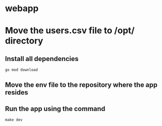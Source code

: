 # webapp


# Move the users.csv file to /opt/ directory 

## Install all dependencies
`go mod download`

## Move the env file to the repository where the app resides

## Run the app using the command

`make dev`